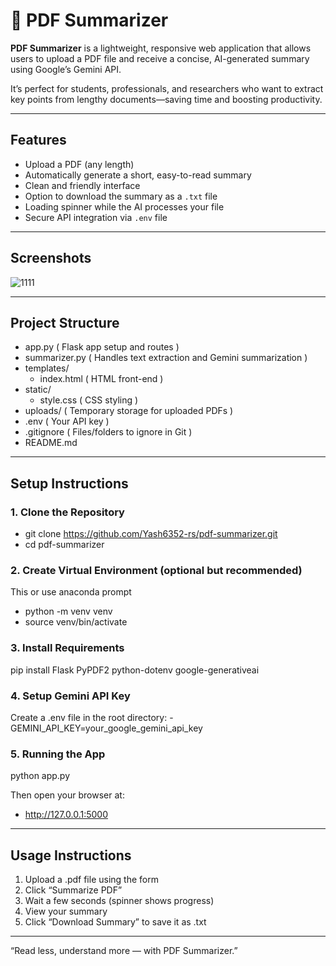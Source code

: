 # 📄 PDF Summarizer

**PDF Summarizer** is a lightweight, responsive web application that allows users to upload a PDF file and receive a concise, AI-generated summary using Google’s Gemini API.

It’s perfect for students, professionals, and researchers who want to extract key points from lengthy documents—saving time and boosting productivity.

---


## Features

- Upload a PDF (any length)  
- Automatically generate a short, easy-to-read summary  
- Clean and friendly interface  
- Option to download the summary as a `.txt` file  
- Loading spinner while the AI processes your file  
- Secure API integration via `.env` file

---

## Screenshots
![1111](https://github.com/user-attachments/assets/d69d6d8a-55c2-43bf-b99d-ae2cc7cc05b4)


---


## Project Structure

- app.py ( Flask app setup and routes )
- summarizer.py ( Handles text extraction and Gemini summarization )
- templates/
  - index.html ( HTML front-end )
- static/
  - style.css ( CSS styling )
- uploads/ ( Temporary storage for uploaded PDFs )
- .env ( Your API key )
- .gitignore ( Files/folders to ignore in Git )
- README.md

---


## Setup Instructions

### 1. Clone the Repository

- git clone https://github.com/Yash6352-rs/pdf-summarizer.git
- cd pdf-summarizer

### 2. Create Virtual Environment (optional but recommended)

This or use anaconda prompt
- python -m venv venv
- source venv/bin/activate

### 3. Install Requirements

pip install Flask PyPDF2 python-dotenv google-generativeai

### 4. Setup Gemini API Key

Create a .env file in the root directory:
-GEMINI_API_KEY=your_google_gemini_api_key

### 5. Running the App

python app.py

Then open your browser at:
- http://127.0.0.1:5000



---


## Usage Instructions

1. Upload a .pdf file using the form
2. Click “Summarize PDF”
3. Wait a few seconds (spinner shows progress)
4. View your summary
5. Click “Download Summary” to save it as .txt

---

“Read less, understand more — with PDF Summarizer.”

   
